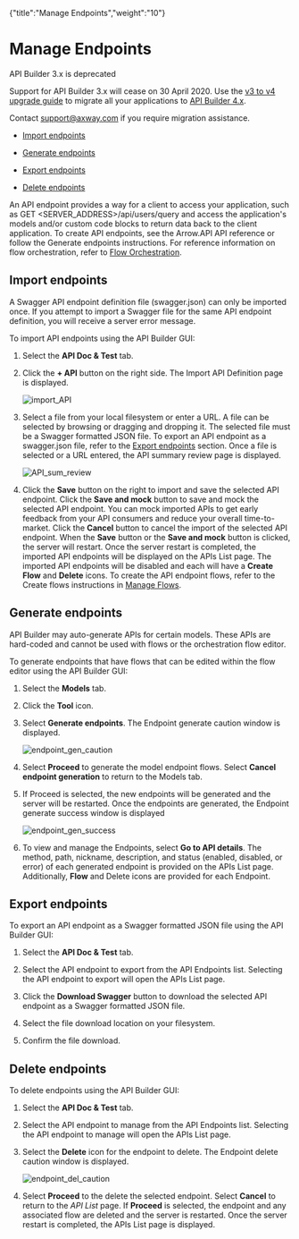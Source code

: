 {"title":"Manage Endpoints","weight":"10"} 

# Manage Endpoints

API Builder 3.x is deprecated

Support for API Builder 3.x will cease on 30 April 2020. Use the [v3 to v4 upgrade guide](https://docs.axway.com/bundle/API_Builder_4x_allOS_en/page/api_builder_v3_to_v4_upgrade_guide.html) to migrate all your applications to [API Builder 4.x](https://docs.axway.com/bundle/API_Builder_4x_allOS_en/page/api_builder_getting_started_guide.html).

Contact [support@axway.com](mailto:support@axway.com) if you require migration assistance.

*   [Import endpoints](#Importendpoints)
    
*   [Generate endpoints](#Generateendpoints)
    
*   [Export endpoints](#ExportExportendpoints)
    
*   [Delete endpoints](#Deleteendpoints)
    

An API endpoint provides a way for a client to access your application, such as GET <SERVER\_ADDRESS>/api/users/query and access the application's models and/or custom code blocks to return data back to the client application. To create API endpoints, see the Arrow.API API reference or follow the Generate endpoints instructions. For reference information on flow orchestration, refer to [Flow Orchestration](/docs/appc/Axway_API_Builder/API_Builder/API_Builder_Developer_Guide/API_Builder_Flows/Flow_Orchestration/).

## Import endpoints

A Swagger API endpoint definition file (swagger.json) can only be imported once. If you attempt to import a Swagger file for the same API endpoint definition, you will receive a server error message.

To import API endpoints using the API Builder GUI:

1.  Select the **API Doc & Test** tab.
    
2.  Click the **\+ API** button on the right side. The Import API Definition page is displayed.
    
    ![import_API](/Images/appc/download/attachments/51252022/import_API.png)
3.  Select a file from your local filesystem or enter a URL. A file can be selected by browsing or dragging and dropping it. The selected file must be a Swagger formatted JSON file. To export an API endpoint as a swagger.json file, refer to the [Export endpoints](#Export) section. Once a file is selected or a URL entered, the API summary review page is displayed.
    
    ![API_sum_review](/Images/appc/download/attachments/51252022/API_sum_review.png)
4.  Click the **Save** button on the right to import and save the selected API endpoint. Click the **Save and mock** button to save and mock the selected API endpoint. You can mock imported APIs to get early feedback from your API consumers and reduce your overall time-to-market. Click the **Cancel** button to cancel the import of the selected API endpoint. When the **Save** button or the **Save and mock** button is clicked, the server will restart. Once the server restart is completed, the imported API endpoints will be displayed on the APIs List page. The imported API endpoints will be disabled and each will have a **Create Flow** and **Delete** icons. To create the API endpoint flows, refer to the Create flows instructions in [Manage Flows](/docs/appc/Axway_API_Builder/API_Builder/API_Builder_Developer_Guide/API_Builder_Flows/Manage_Flows/).
    

## Generate endpoints

API Builder may auto-generate APIs for certain models. These APIs are hard-coded and cannot be used with flows or the orchestration flow editor.

To generate endpoints that have flows that can be edited within the flow editor using the API Builder GUI:

1.  Select the **Models** tab.
    
2.  Click the **Tool** icon.
    
3.  Select **Generate endpoints**. The Endpoint generate caution window is displayed.
    
    ![endpoint_gen_caution](/Images/appc/download/attachments/51252022/endpoint_gen_caution.png)
4.  Select **Proceed** to generate the model endpoint flows. Select **Cancel endpoint generation** to return to the Models tab.
    
5.  If Proceed is selected, the new endpoints will be generated and the server will be restarted. Once the endpoints are generated, the Endpoint generate success window is displayed
    
    ![endpoint_gen_success](/Images/appc/download/attachments/51252022/endpoint_gen_success.png)
6.  To view and manage the Endpoints, select **Go to API details**. The method, path, nickname, description, and status (enabled, disabled, or error) of each generated endpoint is provided on the APIs List page. Additionally, **Flow** and Delete icons are provided for each Endpoint.
    

## Export endpoints

To export an API endpoint as a Swagger formatted JSON file using the API Builder GUI:

1.  Select the **API Doc & Test** tab.
    
2.  Select the API endpoint to export from the API Endpoints list. Selecting the API endpoint to export will open the APIs List page.
    
3.  Click the **Download Swagger** button to download the selected API endpoint as a Swagger formatted JSON file.
    
4.  Select the file download location on your filesystem.
    
5.  Confirm the file download.
    

## Delete endpoints

To delete endpoints using the API Builder GUI:

1.  Select the **API Doc & Test** tab.
    
2.  Select the API endpoint to manage from the API Endpoints list. Selecting the API endpoint to manage will open the APIs List page.
    
3.  Select the **Delete** icon for the endpoint to delete. The Endpoint delete caution window is displayed.
    
    ![endpoint_del_caution](/Images/appc/download/attachments/51252022/endpoint_del_caution.png)
4.  Select **Proceed** to the delete the selected endpoint. Select **Cancel** to return to the _API List_ page. If **Proceed** is selected, the endpoint and any associated flow are deleted and the server is restarted. Once the server restart is completed, the APIs List page is displayed.